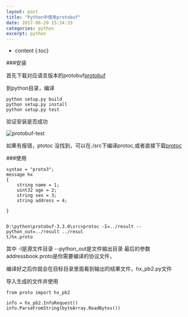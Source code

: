 ```yaml
---
layout: post
title: "Python中使用protobuf"
date: 2017-06-29 15:24:33
categories: python
excerpt: python
---
```


* content
{:toc}

###安装

首先下载对应语言版本的protobuf[protobuf](https://github.com/google/protobuf)

到python目录，编译

	python setup.py build 
	python setup.py install 
	python setup.py test

验证安装是否成功

![protobuf-test](http://hexing-w.github.io/css/pics/protobuf-test.png)

如果有报错，ptotoc 没找到，可以在./src下编译protoc,或者直接下载[protoc](https://repo1.maven.org/maven2/com/google/protobuf/protoc/3.3.0/)


###使用

	syntax = "proto3";
	message hx
	{
		string name = 1;
		uint32 age = 2;
		string sex = 3;
		string address = 4;
		
	}

	
	D:\python\protobuf-3.3.0\src>protoc -I=../result --python_out=../result ../resul
	t/hx.proto

其中 -I是源文件目录 --python_out是文件输出目录 最后的参数addressbook.proto是你需要编译的协议文件，

编译好之后你就会在目标目录里面看到输出的结果文件，hx_pb2.py文件

导入生成的文件并使用

	from proto import hx_pb2
	
	info = hx_pb2.InfoRequest()
	info.ParseFromString(byteArray.ReadBytes())
